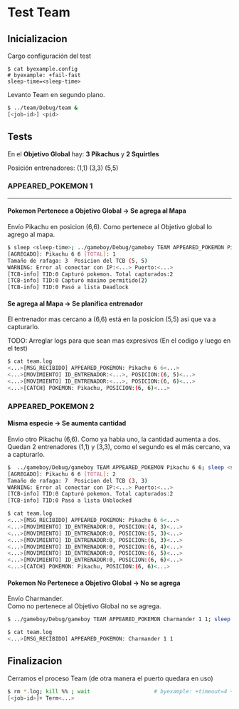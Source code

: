 # Test Team

## Inicializacion

Cargo configuración del test

```shell
$ cat byexample.config                                                  # byexample: +fail-fast
sleep-time=<sleep-time>
```

Levanto Team en segundo plano.

```bash
$ ../team/Debug/team &
[<job-id>] <pid>
```

## Tests

En el **Objetivo Global** hay: **3 Pikachus** y **2 Squirtles**

Posición entrenadores: (1,1) (3,3) (5,5)

### APPEARED_POKEMON 1

- - -

#### Pokemon Pertenece a Objetivo Global -> Se agrega al Mapa

Envío Pikachu en posicion (6,6). Como pertenece al Objetivo global lo agrego al mapa.

```bash
$ sleep <sleep-time>; ../gameboy/Debug/gameboy TEAM APPEARED_POKEMON Pikachu 6 6; sleep <sleep-time> # byexample: +timeout=7 +paste +fail-fast
[AGREGADO]: Pikachu 6 6 [TOTAL]: 1
Tamaño de rafaga: 3  Posicion del TCB (5, 5)
WARNING: Error al conectar con IP:<...> Puerto:<...>
[TCB-info] TID:0 Capturó pokemon. Total capturados:2
[TCB-info] TID:0 Capturó máximo permitido(2)
[TCB-info] TID:0 Pasó a lista Deadlock
```

#### Se agrega al Mapa -> Se planifica entrenador

El entrenador mas cercano a (6,6) está en la posicion (5,5) asi que va a capturarlo.

TODO: Arreglar logs para que sean mas expresivos (En el codigo y luego en el test)

```bash
$ cat team.log
<...>[MSG_RECIBIDO] APPEARED_POKEMON: Pikachu 6 6<...>
<...>[MOVIMIENTO] ID_ENTRENADOR:<...>, POSICION:(6, 5)<...>
<...>[MOVIMIENTO] ID_ENTRENADOR:<...>, POSICION:(6, 6)<...>
<...>[CATCH] POKEMON: Pikachu, POSICION:(6, 6)<...>
```

### APPEARED_POKEMON 2

#### Misma especie -> Se aumenta cantidad

Envio otro Pikachu (6,6). Como ya habia uno, la cantidad aumenta a dos.
Quedan 2 entrenadores (1,1) y (3,3), como el segundo es el más cercano, va a capturarlo.

```bash
$  ../gameboy/Debug/gameboy TEAM APPEARED_POKEMON Pikachu 6 6; sleep <sleep-time> # byexample: +timeout=4 +paste +fail-fast
[AGREGADO]: Pikachu 6 6 [TOTAL]: 2
Tamaño de rafaga: 7  Posicion del TCB (3, 3)
WARNING: Error al conectar con IP:<...> Puerto:<...>
[TCB-info] TID:0 Capturó pokemon. Total capturados:2
[TCB-info] TID:0 Pasó a lista Unblocked
```

```bash
$ cat team.log
<...>[MSG_RECIBIDO] APPEARED_POKEMON: Pikachu 6 6<...>
<...>[MOVIMIENTO] ID_ENTRENADOR:0, POSICION:(4, 3)<...>
<...>[MOVIMIENTO] ID_ENTRENADOR:0, POSICION:(5, 3)<...>
<...>[MOVIMIENTO] ID_ENTRENADOR:0, POSICION:(6, 3)<...>
<...>[MOVIMIENTO] ID_ENTRENADOR:0, POSICION:(6, 4)<...>
<...>[MOVIMIENTO] ID_ENTRENADOR:0, POSICION:(6, 5)<...>
<...>[MOVIMIENTO] ID_ENTRENADOR:0, POSICION:(6, 6)<...>
<...>[CATCH] POKEMON: Pikachu, POSICION:(6, 6)<...>
```

#### Pokemon No Pertenece a Objetivo Global -> No se agrega

Envío Charmander.  
Como no pertenece al Objetivo Global no se agrega.

```bash
$ ../gameboy/Debug/gameboy TEAM APPEARED_POKEMON Charmander 1 1; sleep <sleep-time> # byexample: +timeout=4 +paste +fail-fast
```

```bash
$ cat team.log
<...>[MSG_RECIBIDO] APPEARED_POKEMON: Charmander 1 1
```

## Finalizacion

Cerramos el proceso Team (de otra manera el puerto quedara en uso)

```bash
$ rm *.log; kill %% ; wait                    # byexample: +timeout=4 +norm-ws +paste -skip
[<job-id>]+ Term<...>
```
